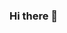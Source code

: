 ### Hi there 👋

<!--
**jsbd10/jsbd10** is a ✨ _special_ ✨ repository because its `README.md` (this file) appears on your GitHub profile.

Welcome!
I am Sebastian Benavides, I'm studying system engineering at Catholic univeristy of Colombia.
